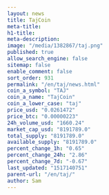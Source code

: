 ```yaml
---
layout: news
title: TajCoin
meta-title: 
h1-title: 
meta-description: 
image: "/media/1382867/taj.png"
published: true
allow_search_engine: false
sitemap: false
enable_comment: false
sort_order: 931
permalink: "/en/taj/news.html"
coin_a_symbol: "TAJ"
coin_a_name: "TajCoin"
coin_a_lower_case: "taj"
price_usd: "0.0261472"
price_btc: "0.00000223"
24h_volume_usd: "1660.24"
market_cap_usd: "8191789.0"
total_supply: "8191789.0"
available_supply: "8191789.0"
percent_change_1h: "0.65"
percent_change_24h: "2.86"
percent_change_7d: "-0.67"
last_updated: "1517140751"
parent-url: "/en/taj/"
author: Sam
---
```


